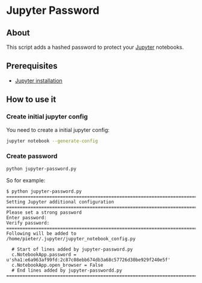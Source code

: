 # Jupyter Password

## About

This script adds a hashed password to protect your [Jupyter](http://jupyter.org/) notebooks.

## Prerequisites

* [Jupyter installation](http://jupyter.readthedocs.io/en/latest/install.html)

## How to use it

### Create initial jupyter config

You need to create a initial jupyter config:

```bash
jupyter notebook --generate-config
```

### Create password
```bash
python jupyter-password.py
```

So for example:
```
$ python jupyter-password.py
===========================================================================
Setting Jupyter additional configuration
===========================================================================
Please set a strong password
Enter password:
Verify password:
===========================================================================
Following will be added to /home/pieter/.jupyter/jupyter_notebook_config.py

  # Start of lines added by jupyter-password.py
  c.NotebookApp.password = u'sha1:e6a963af99fd:2c87c08ebb674db3a68c57726d30be929f240e5f'
  c.NotebookApp.open_browser = False
  # End lines added by jupyter-passwordd.py
===========================================================================
```
